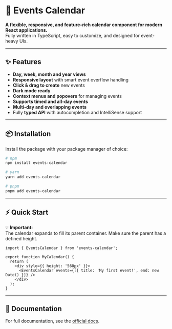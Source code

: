 # 📅 Events Calendar

**A flexible, responsive, and feature-rich calendar component for modern React applications.**  
Fully written in TypeScript, easy to customize, and designed for event-heavy UIs.

---

## ✨ Features

- **Day, week, month and year views**
- **Responsive layout** with smart event overflow handling
- **Click & drag to create** new events
- **Dark mode ready**
- **Context menus and popovers** for managing events
- **Supports timed and all-day events**
- **Multi-day and overlapping events**
- Fully **typed API** with autocompletion and IntelliSense support

---

## 📦 Installation

Install the package with your package manager of choice:

```bash
# npm
npm install events-calendar

# yarn
yarn add events-calendar

# pnpm
pnpm add events-calendar
```

---

## ⚡ Quick Start

💡 **Important:**  
The calendar expands to fill its parent container. Make sure the parent has a defined height.

```tsx
import { EventsCalendar } from 'events-calendar';

export function MyCalendar() {
  return (
    <div style={{ height: '560px' }}>
      <EventsCalendar events={[{ title: 'My first event!', end: new Date() }]} />
    </div>
  );
}
```

---

## 📖 Documentation

For full documentation, see the [official docs](https://events-calendar-beta.vercel.app/getting-started).
